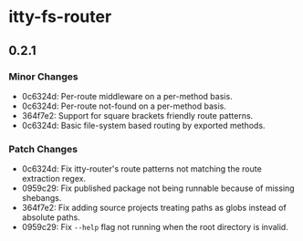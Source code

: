 # itty-fs-router

## 0.2.1

### Minor Changes

- 0c6324d: Per-route middleware on a per-method basis.
- 0c6324d: Per-route not-found on a per-method basis.
- 364f7e2: Support for square brackets friendly route patterns.
- 0c6324d: Basic file-system based routing by exported methods.

### Patch Changes

- 0c6324d: Fix itty-router's route patterns not matching the route extraction regex.
- 0959c29: Fix published package not being runnable because of missing shebangs.
- 364f7e2: Fix adding source projects treating paths as globs instead of absolute paths.
- 0959c29: Fix `--help` flag not running when the root directory is invalid.
